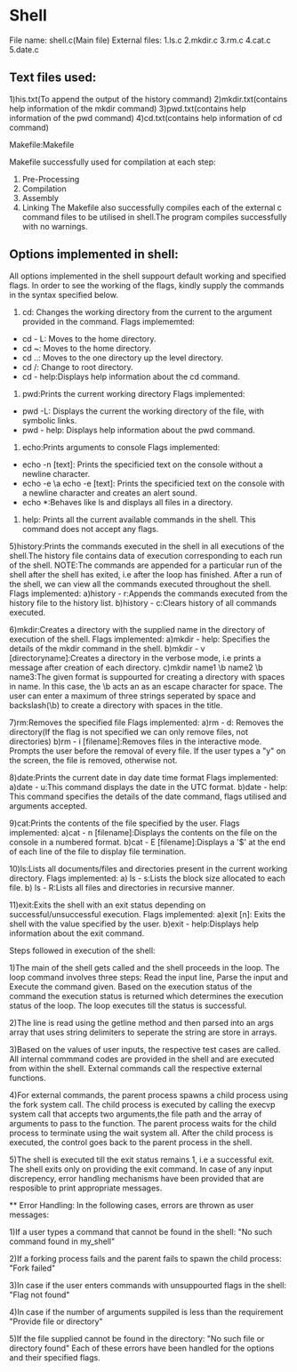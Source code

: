# Shell
File name: shell.c(Main file)
External files:
1.ls.c
2.mkdir.c
3.rm.c
4.cat.c
5.date.c

## Text files used:
1)his.txt(To append the output of the history command)
2)mkdir.txt(contains help information of the mkdir command)
3)pwd.txt(contains help information of the pwd command)
4)cd.txt(contains help information of cd command)
 
Makefile:Makefile

Makefile successfully used for compilation at each step:
1. Pre-Processing
1. Compilation
1. Assembly
1. Linking
The Makefile also successfully compiles each of the external c command files to be utilised
in shell.The program compiles successfully with no warnings.

## Options implemented in shell:
All options implemented in the shell suppourt default working and specified flags.
In order to see the working of the flags, kindly supply the commands in the syntax specified below.
1. cd: Changes the working directory from the current to the argument provided in the command.
Flags implememted:
* cd - L: Moves to the home directory.
* cd ~: Moves to the home directory.
* cd ..: Moves to the one directory up the level directory.
* cd /: Change to root directory.
* cd - help:Displays help information about the cd command.

1. pwd:Prints the current working directory
Flags implemented:
* pwd -L: Displays the current the working directory of the file, with symbolic links.
* pwd - help: Displays help information about the pwd command.

1. echo:Prints arguments to console
Flags implemented:
* echo -n [text]: Prints the specificied text on the console without a newline character.
* echo -e \a echo -e [text]: Prints the specificied text on the console with a newline character and
                    creates an alert sound.
* echo *:Behaves like ls and displays all files in a directory.

1. help: Prints all the current available commands in the shell.
  This command does not accept any flags.

5)history:Prints the commands executed in the shell in all executions of the shell.The 
history file contains data of execution corresponding to each run of the shell. 
NOTE:The commands are appended for a particular run of the shell after the shell has exited,
i.e after the loop has finished. After a run of the shell, we can view all the commands
executed throughout the shell.
Flags implemented:
a)history - r:Appends the commands executed from the history file to the history list.
b)history - c:Clears history of all commands executed.


6)mkdir:Creates a directory with the supplied name in the directory of execution of the shell.
Flags implemented:
a)mkdir - help: Specifies the details of the mkdir command in the shell.
b)mkdir - v [directoryname]:Creates a directory in the verbose mode, i.e prints a 
                            message after creation of each directory.
c)mkdir name1 \b name2 \b name3:The given format is suppourted for creating a directory with spaces in name.
                                In this case, the \b acts an as an escape character for space.
                                The user can enter a maximum of three strings seperated by space and backslash(\b)
                                to create a directory with spaces in the title.

7)rm:Removes the specified file
Flags implemented:
a)rm - d: Removes the directory(If the flag is not specified we can only remove files, not directories)
b)rm - i [filename]:Removes files in the interactive mode. Prompts the user before the removal of every file. 
                    If the user types a "y" on the screen, the file is removed, otherwise not.

8)date:Prints the current date in day date time format
Flags implemented:
a)date - u:This command displays the date in the UTC format.
b)date - help: This command specifies the details of the date command, flags utilised 
               and arguments accepted.

9)cat:Prints the contents of the file specified by the user.
Flags implemented:
a)cat - n [filename]:Displays the contents on the file on the console in a numbered format.
b)cat - E [filename]:Displays a '$' at the end of each line of the file to display file termination.


10)ls:Lists all documents/files and directories present in the current working directory.
Flags implemented:
a) ls - s:Lists the block size allocated to each file.
b) ls - R:Lists all files and directories in recursive manner.


11)exit:Exits the shell with an exit status depending on successful/unsuccessful execution.
Flags implemented:
a)exit [n]: Exits the shell with the value specified by the user.
b)exit - help:Displays help information about the exit command.


Steps followed in execution of the shell:

1)The main of the shell gets called and the shell proceeds in the loop. The loop command involves three
steps: Read the input line, Parse the input and Execute the command given. Based on the execution status of the command
the execution status is returned which determines the execution status of the loop. The loop executes till the status is successful.

2)The line is read using the getline method and then parsed into an args array that uses string delimiters to 
seperate the string are store in arrays.

3)Based on the values of user inputs, the respective test cases are called. All internal commmand codes are provided
in the shell and are executed from within the shell. External commands call the respective external functions.

4)For external commands, the parent process spawns a child process using the fork system call. The child process is
executed by calling the execvp system call that accepts two arguments,the file path and the array of arguments to 
pass to the function. The parent process waits for the child process to terminate using the wait system all. After the child process is executed,
the control goes back to the parent process in the shell.

5)The shell is executed till the exit status remains 1, i.e a successful exit. The shell exits only on providing the exit command.
In case of any input discrepency, error handling mechanisms have been provided that are resposible to print appropriate messages.



** Error Handling:
In the following cases, errors are thrown as user messages:

1)If a user types a command that cannot be found in the shell:
  "No such command found in my_shell"

2)If a forking process fails and the parent fails to spawn the child process:
  "Fork failed"

3)In case if the user enters commands with unsuppourted flags in the shell:
  "Flag not found"

4)In case if the number of arguments suppiled is less than the requirement
  "Provide file or directory"

5)If the file supplied cannot be found in the directory:
  "No such file or directory found"
Each of these errors have been handled for the options and their specified flags.
